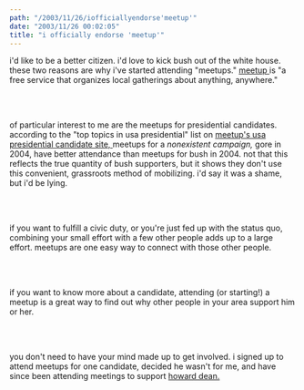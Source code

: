 ```yaml
---
path: "/2003/11/26/iofficiallyendorse'meetup'" 
date: "2003/11/26 00:02:05" 
title: "i officially endorse 'meetup'" 
---
```

<p>i'd like to be a better citizen. i'd love to kick bush out of the white house.  these two reasons are why i've started attending "meetups." <a href="http://www.meetup.com" title="meetup homepage"> meetup </a> is "a free service that organizes local gatherings about anything, anywhere." </p><br><br><p>of particular interest to me are the meetups for presidential candidates. according to the "top topics in usa presidential" list on <a href="http://www.meetup.com/browse/polact/cand/pres/" title="meetup for presidential candidates"> meetup's usa presidential candidate site, </a> meetups for a <i> nonexistent campaign, </i> gore in 2004, have better attendance than meetups for bush in 2004.  not that this reflects the true quantity of bush supporters, but it shows they don't use this convenient, grassroots method of mobilizing.  i'd say it was a shame, but i'd be lying.</p><br><br><p>if you want to fulfill a civic duty, or you're just fed up with the status quo, combining your small effort with a few other people adds up to a large effort.  meetups are one easy way to connect with those other people. </p><br><br><p>if you want to know more about a candidate, attending (or starting!) a meetup is a great way to find out why other people in your area support him or her.</p><br><br><p>you don't need to have your mind made up to get involved. i signed up to attend meetups for one candidate, decided he wasn't for me, and have since been attending meetings to support <a href="http://www.deanforamerica.com/" title="dean home"> howard dean. </a></p><br><br><br><br><br><br>